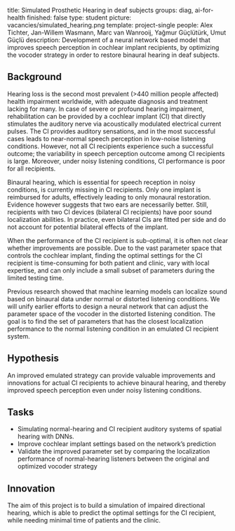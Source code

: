 title: Simulated Prosthetic Hearing in deaf subjects
groups: diag, ai-for-health
finished: false
type: student
picture: vacancies/simulated_hearing.png
template: project-single
people:  Alex Tichter, Jan-Willem Wasmann, Marc van Wanrooij, Yağmur Güçlütürk, Umut Güçlü
description: Development of a neural network based model that improves speech perception in cochlear implant recipients, by optimizing the vocoder strategy in order to restore binaural hearing in deaf subjects.


## Background
Hearing loss is the second most prevalent (>440 million people affected) health impairment worldwide, with adequate diagnosis and treatment lacking for many. In case of severe or profound hearing impairment, rehabilitation can be provided by a cochlear implant (CI) that directly stimulates the auditory nerve via acoustically modulated electrical current pulses. The CI provides auditory sensations, and in the most successful cases leads to near-normal speech perception in low-noise listening conditions. However, not all CI recipients experience such a successful outcome; the variability in speech perception outcome among CI recipients is large. Moreover, under noisy listening conditions, CI performance is poor for all recipients.

Binaural hearing, which is essential for speech reception in noisy conditions, is currently missing in CI recipients. Only one implant is reimbursed for adults, effectively leading to only monaural restoration. Evidence however suggests that two ears are necessarily better. Still, recipients with two CI devices (bilateral CI recipients) have poor sound localization abilities. In practice, even bilateral CIs are fitted per side and do not account for potential bilateral effects of the implant.

When the performance of the CI recipient is sub-optimal, it is often not clear whether improvements are possible. Due to the vast parameter space that controls the cochlear implant, finding the optimal settings for the CI recipient is time-consuming for both patient and clinic, vary with local expertise, and can only include a small subset of parameters during the limited testing time.

Previous research showed that machine learning models can localize sound based on binaural data under normal or distorted listening conditions. We will unify earlier efforts to design a neural network that can adjust the parameter space of the vocoder in the distorted listening condition. The goal is to find the set of parameters that has the closest localization performance to the normal listening condition in an emulated CI recipient system.

## Hypothesis
An improved emulated strategy can provide valuable improvements and innovations for actual CI recipients to achieve binaural hearing, and thereby improved speech perception even under noisy listening conditions.

## Tasks
- Simulating normal-hearing and CI recipient auditory systems of spatial hearing with DNNs.
- Improve cochlear implant settings based on the network’s prediction
- Validate the improved parameter set by comparing the localization performance of normal-hearing listeners between the original and optimized vocoder strategy

## Innovation
The aim of this project is to build a simulation of impaired directional hearing, which is able to predict the optimal settings for the CI recipient, while needing minimal time of patients and the clinic.
